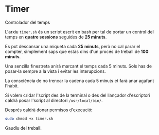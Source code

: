 # Timer
Controlador del temps

L'arxiu `timer.sh` és un script escrit en bash per tal de portar un control del temps en **quatre sessions** seguides de **25 minuts**.

Es pot descansar una miqueta cada **25 minuts**, però no cal parar el compter, simplement saps que estàs dins d'un procés de treball de **100 minuts**.

Una senzilla finestreta anirà marcant el temps cada 5 minuts. Sols has de posar-la sempre a la vista i evitar les interupcions.

La consciència de no trencar la cadena cada 5 minuts et farà anar agafant l'hàbit.

Si volem cridar l'script des de la terminal o des del llançador d'escriptori caldrà posar l'script al directori `/usr/local/bin/`.

Després caldrà donar permisos d'execució:

``` bash
sudo chmod +x timer.sh
```

Gaudiu del treball.
